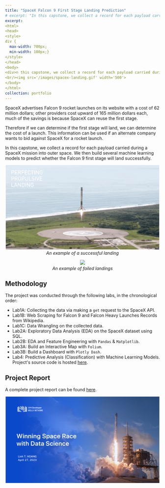 ```yaml
---
title: "SpaceX Falcon 9 First Stage Landing Prediction"
# excerpt: "In this capstone, we collect a record for each payload carried during a SpaceX mission into outer space. We then build several machine learning models to predict whether the Falcon 9 first stage will land successfully.<br/><img src='/images/spacex-landing.gif' width='500'>"
excerpt:
<html>
<head>
<style>
div {
  max-width: 700px;
  min-width: 100px;}
</style>
</head>
<body>
<div>n this capstone, we collect a record for each payload carried during a SpaceX mission into outer space. We then build several machine learning models to predict whether the Falcon 9 first stage will land successfully.</div>
<br/><img src='/images/spacex-landing.gif' width='500'>
</body>
</html>
collection: portfolio
---
```


SpaceX advertises Falcon 9 rocket launches on its website with a cost of 62 million dollars; other providers cost upward of 165 million dollars each, much of the savings is because SpaceX can reuse the first stage. 

Therefore if we can determine if the first stage will land, we can determine the cost of a launch. This information can be used if an alternate company wants to bid against SpaceX for a rocket launch.

In this capstone, we collect a record for each payload carried during a SpaceX mission into outer space. We then build several machine learning models to predict whether the Falcon 9 first stage will land successfully. 


<p align="center">
  <img src="/images/spacex-landing.gif"  width="500"><br>
  <em>An example of a successful landing</em>
</p>

<p align="center">
  <img src="/images/spacex-crash.gif"  width="500"><br>
  <em>An example of failed landings</em>
</p>


## Methodology
The project was conducted through the following labs, in the chronological order: 
* Lab1A: Collecting the data via making a `get` request to the SpaceX API.
* Lab1B: Web Scraping for Falcon 9 and Falcon Heavy Launches Records from Wikipedia.
* Lab1C: Data Wrangling on the collected data.
* Lab2A: Exploratory Data Analysis (EDA) on the SpaceX dataset using SQL. 
* Lab2B: EDA and Feature Engineering with `Pandas` & `Matplotlib`.
* Lab3A: Build an Interactive Map with `Folium`. 
* Lab3B: Build a Dashboard with `Plotly Dash`.
* Lab4: Predictive Analysis (Classification) with Machine Learning Models.
Project's source code is hosted [here](https://github.com/linhhoang-ex/SpaceX-Falcon9). 

## Project Report
A complete project report can be found [here](https://github.com/linhhoang-ex/SpaceX-Falcon9/blob/main/ds-capstone-project-report.pdf). <br>


<p align="center">
  <img src="/images/spacex-project-report-coverpage.png"  width="800"><br>
</p>



